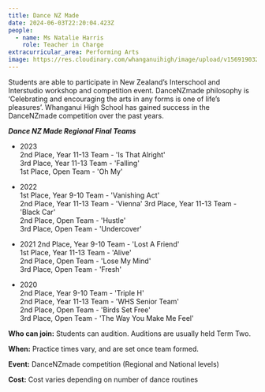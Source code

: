 ```yaml
---
title: Dance NZ Made
date: 2024-06-03T22:20:04.423Z
people:
  - name: Ms Natalie Harris
    role: Teacher in Charge
extracurricular_area: Performing Arts
image: https://res.cloudinary.com/whanganuihigh/image/upload/v1569190320/Performing%20Arts/DanceNZmade.jpg
---
```

Students are able to participate in New Zealand’s Interschool and Interstudio workshop and competition event. DanceNZmade philosophy is ‘Celebrating and encouraging the arts in any forms is one of life’s pleasures’. Whanganui High School has gained success in the DanceNZmade competition over the past years.

***Dance NZ Made Regional Final Teams***
* 2023  
2nd Place, Year 11-13 Team - 'Is That Alright'  
3rd Place, Year 11-13 Team - 'Falling'  
1st Place, Open Team - 'Oh My' 

* 2022  
1st Place, Year 9-10 Team - 'Vanishing Act'  
2nd Place, Year 11-13 Team - 'Vienna' 
3rd Place, Year 11-13 Team - 'Black Car'  
2nd Place, Open Team - 'Hustle'  
3rd Place, Open Team - 'Undercover' 

* 2021
2nd Place, Year 9-10 Team - 'Lost A Friend'  
1st Place, Year 11-13 Team  - 'Alive'  
2nd Place, Open Team - 'Lose My Mind'  
3rd Place, Open Team - 'Fresh'

* 2020  
2nd Place, Year 9-10 Team - 'Triple H'  
2nd Place, Year 11-13 Team - 'WHS Senior Team'  
2nd Place, Open Team - 'Birds Set Free'  
3rd Place, Open Team - 'The Way You Make Me Feel' 

**Who can join:** Students can audition. Auditions are usually held Term Two.

**When:** Practice times vary, and are set once team formed.

**Event:** DanceNZmade competition (Regional and National levels)

**Cost:** Cost varies depending on number of dance 
routines
